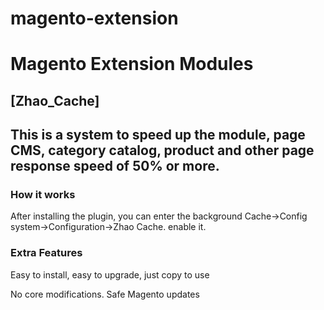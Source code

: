 # magento-extension
<h1>Magento Extension Modules</h1>
<h2>[Zhao_Cache]<h2>
<p>This is a system to speed up the module, page CMS, category catalog, product and other page response speed of 50% or more.</p>
<h3>How it works</h3>
<p>After installing the plugin, you can enter the background Cache->Config system->Configuration->Zhao Cache. enable it.</p>
<h3>Extra Features</h3>
<p>Easy to install, easy to upgrade, just copy to use</p>
<p>No core modifications. Safe Magento updates</p>
